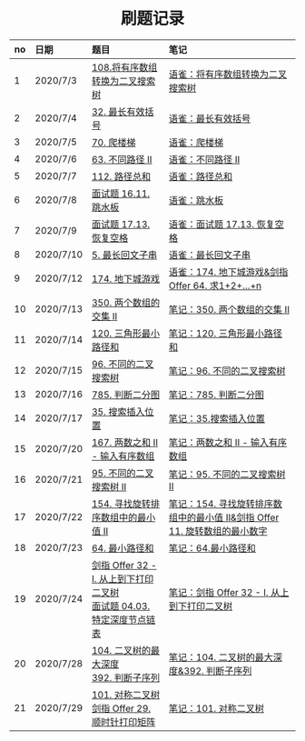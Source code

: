 <h1 align="center">
    刷题记录
</h1>


| no   | 日期      | 题目                                                         | 笔记                                                         |
| ---- | :-------- | :----------------------------------------------------------- | :----------------------------------------------------------- |
| 1    | 2020/7/3  | [108.将有序数组转换为二叉搜索树](https://leetcode-cn.com/problems/convert-sorted-array-to-binary-search-tree/) | [语雀：将有序数组转换为二叉搜索树](https://www.yuque.com/zhoujx/study/lc108) |
| 2    | 2020/7/4  | [32. 最长有效括号](https://leetcode-cn.com/problems/longest-valid-parentheses/) | [语雀：最长有效括号](https://www.yuque.com/zhoujx/study/lc32) |
| 3    | 2020/7/5  | [70. 爬楼梯](https://leetcode-cn.com/problems/climbing-stairs/) | [语雀：爬楼梯](https://www.yuque.com/zhoujx/study/lc70)      |
| 4    | 2020/7/6  | [63. 不同路径 II](https://leetcode-cn.com/problems/unique-paths-ii/) | [语雀：不同路径 II](https://www.yuque.com/zhoujx/study/lc63) |
| 5    | 2020/7/7  | [112. 路径总和](https://leetcode-cn.com/problems/path-sum/)  | [语雀：路径总和](https://www.yuque.com/zhoujx/study/lc112)   |
| 6    | 2020/7/8  | [面试题 16.11. 跳水板](https://leetcode-cn.com/problems/diving-board-lcci/) | [语雀：跳水板](https://www.yuque.com/zhoujx/study/xtu1ig)    |
| 7    | 2020/7/9  | [面试题 17.13. 恢复空格](https://leetcode-cn.com/problems/re-space-lcci/) | [语雀：面试题 17.13. 恢复空格](https://www.yuque.com/zhoujx/study/cf7s09) |
| 8    | 2020/7/10 | [5. 最长回文子串](https://leetcode-cn.com/problems/longest-palindromic-substring/) | [语雀：最长回文子串](https://www.yuque.com/zhoujx/study/lc5) |
| 9    | 2020/7/12 | [174. 地下城游戏](https://leetcode-cn.com/problems/dungeon-game/) | [语雀：174. 地下城游戏&剑指 Offer 64. 求1+2+…+n](https://www.yuque.com/zhoujx/study/lc174) |
| 10   | 2020/7/13 | [350. 两个数组的交集 II](https://leetcode-cn.com/problems/intersection-of-two-arrays-ii/) | [笔记：350. 两个数组的交集 II](https://www.yuque.com/zhoujx/study/lc350) |
| 11   | 2020/7/14 | [120. 三角形最小路径和](https://leetcode-cn.com/problems/triangle/) | [笔记：120. 三角形最小路径和](https://www.yuque.com/zhoujx/study/lc120) |
| 12   | 2020/7/15 | [96. 不同的二叉搜索树](https://leetcode-cn.com/problems/unique-binary-search-trees/) | [笔记：96. 不同的二叉搜索树](https://www.yuque.com/zhoujx/study/lc96) |
| 13   | 2020/7/16 | [785. 判断二分图](https://leetcode-cn.com/problems/is-graph-bipartite/) | [笔记：785. 判断二分图](https://www.yuque.com/zhoujx/study/lc785) |
| 14   | 2020/7/17 | [35. 搜索插入位置](https://leetcode-cn.com/problems/search-insert-position/) | [笔记：35.搜索插入位置](https://www.yuque.com/zhoujx/study/lc35) |
| 15   | 2020/7/20 | [167. 两数之和 II - 输入有序数组](https://leetcode-cn.com/problems/two-sum-ii-input-array-is-sorted/) | [笔记：两数之和 II - 输入有序数组](https://www.yuque.com/zhoujx/study/lc167) |
| 16   | 2020/7/21 | [95. 不同的二叉搜索树 II](https://leetcode-cn.com/problems/unique-binary-search-trees-ii/) | [笔记：95. 不同的二叉搜索树 II](https://www.yuque.com/zhoujx/study/lc95) |
| 17   | 2020/7/22 | [154. 寻找旋转排序数组中的最小值 II](https://leetcode-cn.com/problems/find-minimum-in-rotated-sorted-array-ii/) | [笔记：154. 寻找旋转排序数组中的最小值 II&剑指 Offer 11. 旋转数组的最小数字](https://www.yuque.com/zhoujx/study/lc154) |
| 18   | 2020/7/23 | [64. 最小路径和](https://leetcode-cn.com/problems/minimum-path-sum/) | [笔记：64.最小路径和](https://www.yuque.com/zhoujx/study/lc64) |
| 19   | 2020/7/24 | [剑指 Offer 32 - I. 从上到下打印二叉树](https://leetcode-cn.com/problems/cong-shang-dao-xia-da-yin-er-cha-shu-lcof/)<br />[面试题 04.03. 特定深度节点链表](https://leetcode-cn.com/problems/list-of-depth-lcci/) | [笔记：剑指 Offer 32 - I. 从上到下打印二叉树](https://www.yuque.com/zhoujx/study/cpiml5) |
| 20   | 2020/7/28 | [104. 二叉树的最大深度](https://leetcode-cn.com/problems/maximum-depth-of-binary-tree/)<br />[392. 判断子序列](https://leetcode-cn.com/problems/is-subsequence/) | [笔记：104. 二叉树的最大深度&392. 判断子序列](https://www.yuque.com/zhoujx/study/lc104) |
| 21   | 2020/7/29 | [101. 对称二叉树](https://leetcode-cn.com/problems/symmetric-tree/)<br />[剑指 Offer 29. 顺时针打印矩阵](https://leetcode-cn.com/problems/shun-shi-zhen-da-yin-ju-zhen-lcof/) | [笔记：101. 对称二叉树](https://www.yuque.com/zhoujx/study/lc101) |


